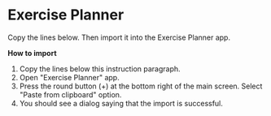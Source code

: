 # Exercise Planner

Copy the lines below. Then import it into the Exercise Planner app.

<b>How to import</b>
<ol>
  <li>Copy the lines below this instruction paragraph.</li>
  <li>Open "Exercise Planner" app.</li>
  <li>Press the round button (+) at the bottom right of the main screen. Select "Paste from clipboard" option.</li>
  <li>You should see a dialog saying that the import is successful.</li>  
</ol>

